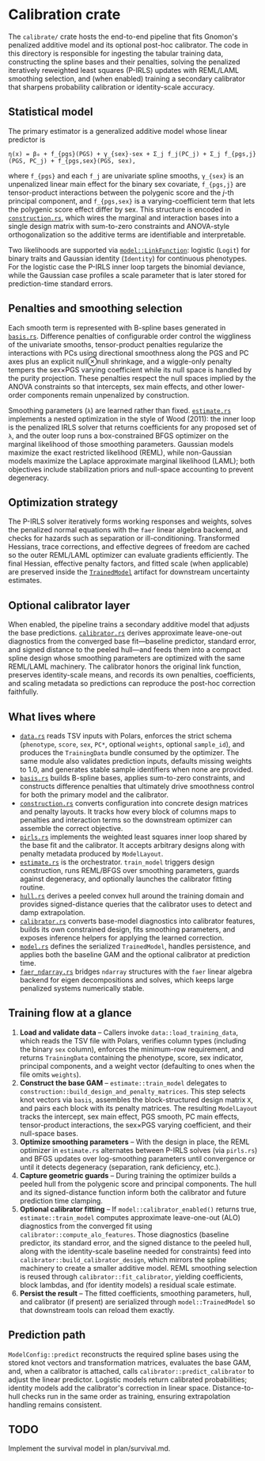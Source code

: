# Calibration crate

The `calibrate/` crate hosts the end-to-end pipeline that fits Gnomon's
penalized additive model and its optional post-hoc calibrator. The code in this
directory is responsible for ingesting the tabular training data, constructing
the spline bases and their penalties, solving the penalized iteratively
reweighted least squares (P-IRLS) updates with REML/LAML smoothing selection,
and (when enabled) training a secondary calibrator that sharpens probability
calibration or identity-scale accuracy.

## Statistical model

The primary estimator is a generalized additive model whose linear predictor is

```
η(x) = β₀ + f_{pgs}(PGS) + γ_{sex}·sex + Σ_j f_j(PC_j) + Σ_j f_{pgs,j}(PGS, PC_j) + f_{pgs,sex}(PGS, sex),
```

where `f_{pgs}` and each `f_j` are univariate spline smooths, `γ_{sex}` is an
unpenalized linear main effect for the binary sex covariate, `f_{pgs,j}` are
tensor-product interactions between the polygenic score and the _j_-th
principal component, and `f_{pgs,sex}` is a varying-coefficient term that lets
the polygenic score effect differ by sex. This structure is encoded in
[`construction.rs`](construction.rs), which wires the marginal and interaction
bases into a single design matrix with sum-to-zero constraints and ANOVA-style
orthogonalization so the additive terms are identifiable and interpretable.

Two likelihoods are supported via [`model::LinkFunction`](model.rs): logistic
(`Logit`) for binary traits and Gaussian identity (`Identity`) for continuous
phenotypes. For the logistic case the P-IRLS inner loop targets the binomial
deviance, while the Gaussian case profiles a scale parameter that is later
stored for prediction-time standard errors.

## Penalties and smoothing selection

Each smooth term is represented with B-spline bases generated in
[`basis.rs`](basis.rs). Difference penalties of configurable order control the
wiggliness of the univariate smooths, tensor-product penalties regularize the
interactions with PCs using directional smoothness along the PGS and PC axes
plus an explicit null⊗null shrinkage, and a wiggle-only penalty tempers the
sex×PGS varying coefficient while its null space is handled by the purity
projection. These penalties
respect the null spaces implied by the ANOVA constraints so that intercepts,
sex main effects, and other lower-order components remain unpenalized by
construction.

Smoothing parameters (`λ`) are learned rather than fixed. [`estimate.rs`](estimate.rs)
implements a nested optimization in the style of Wood (2011): the inner loop is
the penalized IRLS solver that returns coefficients for any proposed set of
`λ`, and the outer loop runs a box-constrained BFGS optimizer on the marginal
likelihood of those smoothing parameters. Gaussian models maximize the exact
restricted likelihood (REML), while non-Gaussian models maximize the Laplace
approximate marginal likelihood (LAML); both objectives include stabilization
priors and null-space accounting to prevent degeneracy.

## Optimization strategy

The P-IRLS solver iteratively forms working responses and weights, solves the
penalized normal equations with the `faer` linear algebra backend, and checks
for hazards such as separation or ill-conditioning. Transformed Hessians, trace
corrections, and effective degrees of freedom are cached so the outer REML/LAML
optimizer can evaluate gradients efficiently. The final Hessian, effective
penalty factors, and fitted scale (when applicable) are preserved inside the
[`TrainedModel`](model.rs) artifact for downstream uncertainty estimates.

## Optional calibrator layer

When enabled, the pipeline trains a secondary additive model that adjusts the
base predictions. [`calibrator.rs`](calibrator.rs) derives approximate
leave-one-out diagnostics from the converged base fit—baseline predictor,
standard error, and signed distance to the peeled hull—and feeds them into a
compact spline design whose smoothing parameters are optimized with the same
REML/LAML machinery. The calibrator honors the original link function, preserves
identity-scale means, and records its own penalties, coefficients, and scaling
metadata so predictions can reproduce the post-hoc correction faithfully.

## What lives where

- [`data.rs`](data.rs) reads TSV inputs with Polars, enforces the strict schema
  (`phenotype`, `score`, `sex`, `PC*`, optional `weights`, optional
  `sample_id`), and produces the `TrainingData` bundle consumed by the
  optimizer. The same module also validates prediction inputs, defaults missing
  weights to 1.0, and generates stable sample identifiers when none are
  provided.
- [`basis.rs`](basis.rs) builds B-spline bases, applies sum-to-zero constraints,
  and constructs difference penalties that ultimately drive smoothness control
  for both the primary model and the calibrator.
- [`construction.rs`](construction.rs) converts configuration into concrete
  design matrices and penalty layouts. It tracks how every block of columns maps
  to penalties and interaction terms so the downstream optimizer can assemble
  the correct objective.
- [`pirls.rs`](pirls.rs) implements the weighted least squares inner loop shared
  by the base fit and the calibrator. It accepts arbitrary designs along with
  penalty metadata produced by `ModelLayout`.
- [`estimate.rs`](estimate.rs) is the orchestrator. `train_model` triggers design
  construction, runs REML/BFGS over smoothing parameters, guards against
  degeneracy, and optionally launches the calibrator fitting routine.
- [`hull.rs`](hull.rs) derives a peeled convex hull around the training domain
  and provides signed-distance queries that the calibrator uses to detect and
  damp extrapolation.
- [`calibrator.rs`](calibrator.rs) converts base-model diagnostics into
  calibrator features, builds its own constrained design, fits smoothing
  parameters, and exposes inference helpers for applying the learned correction.
- [`model.rs`](model.rs) defines the serialized `TrainedModel`, handles
  persistence, and applies both the baseline GAM and the optional calibrator at
  prediction time.
- [`faer_ndarray.rs`](faer_ndarray.rs) bridges `ndarray` structures with the
  `faer` linear algebra backend for eigen decompositions and solves, which keeps
  large penalized systems numerically stable.

## Training flow at a glance

1. **Load and validate data** – Callers invoke `data::load_training_data`, which
   reads the TSV file with Polars, verifies column types (including the
   binary `sex` column), enforces the minimum-row requirement, and returns
   `TrainingData` containing the phenotype, score, sex indicator, principal
   components, and a weight vector (defaulting to ones when the file omits
   `weights`).
2. **Construct the base GAM** – `estimate::train_model` delegates to
   `construction::build_design_and_penalty_matrices`. This step selects knot
   vectors via `basis`, assembles the block-structured design matrix `X`, and
   pairs each block with its penalty matrices. The resulting `ModelLayout`
   tracks the intercept, sex main effect, PGS smooth, PC main effects,
   tensor-product interactions, the sex×PGS varying coefficient, and their
   null-space bases.
3. **Optimize smoothing parameters** – With the design in place, the REML
   optimizer in `estimate.rs` alternates between P-IRLS solves (via `pirls.rs`)
   and BFGS updates over log-smoothing parameters until convergence or until it
   detects degeneracy (separation, rank deficiency, etc.).
4. **Capture geometric guards** – During training the optimizer builds a peeled
   hull from the polygenic score and principal components. The hull and its
   signed-distance function inform both the calibrator and future prediction
   time clamping.
5. **Optional calibrator fitting** – If `model::calibrator_enabled()` returns
   true, `estimate::train_model` computes approximate leave-one-out (ALO)
   diagnostics from the converged fit using `calibrator::compute_alo_features`.
   Those diagnostics (baseline predictor, its standard error, and the signed
   distance to the peeled hull, along with the identity-scale baseline needed
   for constraints) feed into `calibrator::build_calibrator_design`, which
   mirrors the spline machinery to create a smaller additive model. REML
   smoothing selection is reused through `calibrator::fit_calibrator`, yielding
   coefficients, block lambdas, and (for identity models) a residual scale
   estimate.
6. **Persist the result** – The fitted coefficients, smoothing parameters, hull,
   and calibrator (if present) are serialized through `model::TrainedModel` so
   that downstream tools can reload them exactly.

## Prediction path

`ModelConfig::predict` reconstructs the required spline bases using the stored
knot vectors and transformation matrices, evaluates the base GAM, and, when a
calibrator is attached, calls `calibrator::predict_calibrator` to adjust the
linear predictor. Logistic models return calibrated probabilities; identity
models add the calibrator's correction in linear space. Distance-to-hull checks
run in the same order as training, ensuring extrapolation handling remains
consistent.

## TODO
Implement the survival model in plan/survival.md.
